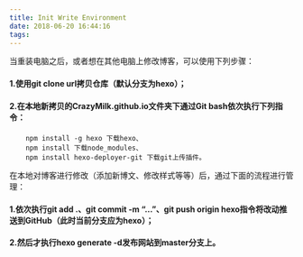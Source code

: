 ```yaml
---
title: Init Write Environment
date: 2018-06-20 16:44:16
tags:
---
```

当重装电脑之后，或者想在其他电脑上修改博客，可以使用下列步骤：
#### 1.使用git clone url拷贝仓库（默认分支为hexo）；
#### 2.在本地新拷贝的CrazyMilk.github.io文件夹下通过Git bash依次执行下列指令：
		npm install -g hexo 下载hexo、
		npm install 下载node_modules、
		npm install hexo-deployer-git 下载git上传插件。

在本地对博客进行修改（添加新博文、修改样式等等）后，通过下面的流程进行管理：

#### 1.依次执行git add .、git commit -m “…”、git push origin hexo指令将改动推送到GitHub（此时当前分支应为hexo）；
#### 2.然后才执行hexo generate -d发布网站到master分支上。